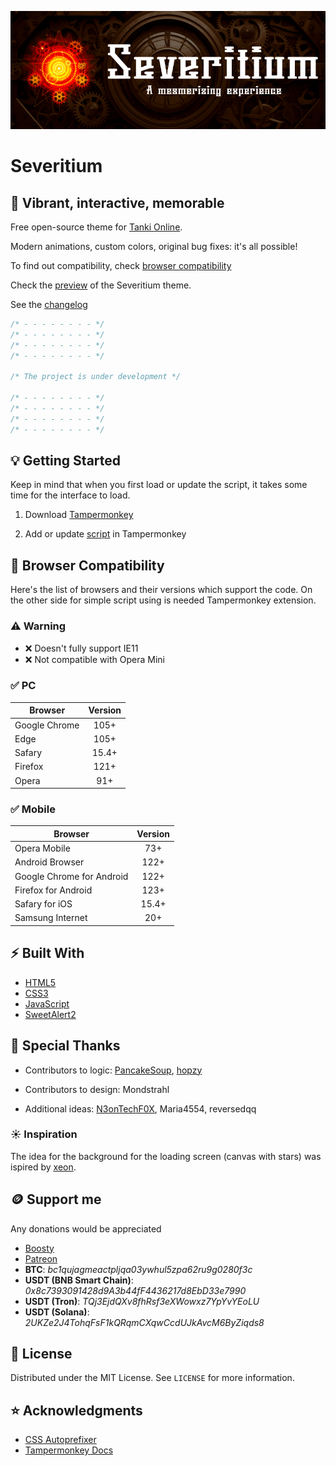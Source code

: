 ![](./images/logo.png)

# Severitium

## :black_heart: Vibrant, interactive, memorable

Free open-source theme for [Tanki Online](https://tankionline.com/).

Modern animations, custom colors, original bug fixes: it's all possible!

To find out compatibility, check [browser compatibility](#-browser-compatibility)

Check the [preview](https://youtu.be/pFkgSHNhcug) of the Severitium theme.

See the [changelog](CHANGELOG.md)

```javascript
/* - - - - - - - - */
/* - - - - - - - - */
/* - - - - - - - - */
/* - - - - - - - - */

/* The project is under development */

/* - - - - - - - - */
/* - - - - - - - - */
/* - - - - - - - - */
/* - - - - - - - - */
```

## :bulb: Getting Started

Keep in mind that when you first load or update the script, it takes some time for the interface to load.

1. Download [Tampermonkey](https://www.tampermonkey.net/)

2. Add or update [script](https://github.com/OrakomoRi/Severitium/blob/23ec03baa82e58a4e20cff343abdae6fed3aa4f6/release/severitium.user.js?raw=true) in Tampermonkey

## :rocket: Browser Compatibility

Here's the list of browsers and their versions which support the code. On the other side for simple script using is needed Tampermonkey extension.

### :warning: Warning

- :x: Doesn't fully support IE11
- :x: Not compatible with Opera Mini

### :white_check_mark: PC

Browser|Version
-|:-:
Google Chrome|105+
Edge|105+
Safary|15.4+
Firefox|121+
Opera|91+

### :white_check_mark: Mobile

Browser|Version
-|:-:
Opera Mobile|73+
Android Browser|122+
Google Chrome for Android|122+
Firefox for Android|123+
Safary for iOS|15.4+
Samsung Internet|20+

## :zap: Built With

- [HTML5](https://developer.mozilla.org/en-US/docs/Web/HTML)
- [CSS3](https://developer.mozilla.org/en-US/docs/Web/CSS)
- [JavaScript](https://www.javascript.com/)
- [SweetAlert2](https://sweetalert2.github.io/)

## :wave: Special Thanks

- Contributors to logic: [PancakeSoup](https://github.com/Senijs), [hopzy](https://github.com/hopzy1)

- Contributors to design: Mondstrahl

- Additional ideas: [N3onTechF0X](https://github.com/N3onTechF0X), Maria4554, reversedqq

### :sunny: Inspiration

The idea for the background for the loading screen (canvas with stars) was ispired by [xeon](https://github.com/xeon-git).

## :coin: Support me

Any donations would be appreciated

- [Boosty](https://boosty.to/orakomori/donate)
- [Patreon](https://www.patreon.com/orakomori)
-  **BTC**: *bc1qujagmeactpljqa03ywhul5zpa62ru9g0280f3c*
- **USDT (BNB Smart Chain)**: *0x8c7393091428d9A3b44fF4436217d8EbD33e7990*
- **USDT (Tron)**: *TQj3EjdQXv8fhRsf3eXWowxz7YpYvYEoLU*
- **USDT (Solana)**: *2UKZe2J4TohqFsF1kQRqmCXqwCcdUJkAvcM6ByZiqds8*

## :page_facing_up: License

Distributed under the MIT License. See `LICENSE` for more information.

## :star: Acknowledgments

- [CSS Autoprefixer](https://autoprefixer.github.io/)
- [Tampermonkey Docs](https://www.tampermonkey.net/documentation.php?locale=en)
